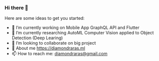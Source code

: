 ### Hi there 👋


Here are some ideas to get you started:

- 🔭 I’m currently working on Mobile App GraphQL API and Flutter
- 🌱 I’m currently researching AutoML Computer Vision applied to Object Detection (Deep Learing)
- 👯 I’m looking to collaborate on big project
- 💬 About me https://diamondraras.ml
- 📫 How to reach me: diamondraras@gmail.com

